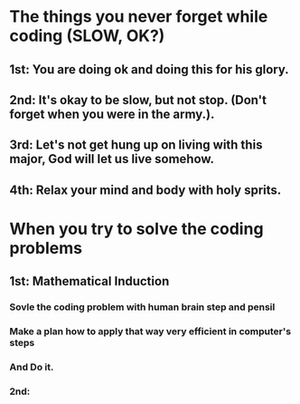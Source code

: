 # The things you never forget while coding (SLOW, OK?)

## 1st: You are doing ok and doing this for his glory.
## 2nd: It's okay to be slow, but not stop. (Don't forget when you were in the army.).
## 3rd: Let's not get hung up on living with this major, God will let us live somehow.
## 4th: Relax your mind and body with holy sprits.


# When you try to solve the coding problems

## 1st: Mathematical Induction
  ### Sovle the coding problem with human brain step and pensil
  ### Make a plan how to apply that way very efficient in computer's steps
  ### And Do it.

### 2nd: 
